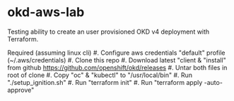 # okd-aws-lab

Testing ability to create an user provisioned OKD v4 deployment with Terraform.

Required (assuming linux cli)
  #. Configure aws credentials "default" profile (~/.aws/credentials)
  #. Clone this repo
  #. Download latest "client & "install" from github https://github.com/openshift/okd/releases
  #. Untar both files in root of clone
  #. Copy "oc" & "kubectl" to "/usr/local/bin"
  #. Run "./setup_ignition.sh"
  #. Run "terraform init"
  #. Run "terraform apply -auto-approve"
